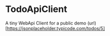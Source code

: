 # TodoApiClient

A tiny WebApi Client for a public demo (url)[https://jsonplaceholder.typicode.com/todos/5]